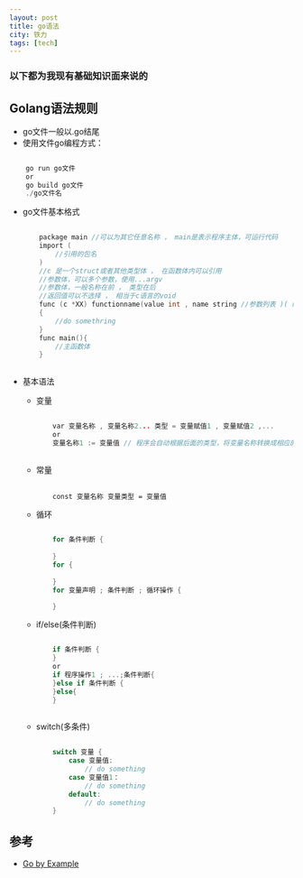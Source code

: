 ```yaml
---
layout: post  
title: go语法   
city: 铁力   
tags: [tech]  
---
```


### 以下都为我现有基础知识面来说的 ###

Golang语法规则
---------------
+ go文件一般以.go结尾
+ 使用文件go编程方式：
	
```c
	
	go run go文件
	or
	go build go文件
	./go文件名
```

+ go文件基本格式
	
	```c
		
		package main //可以为其它任意名称 ， main是表示程序主体，可运行代码
		import (
			//引用的包名
		) 
		//c 是一个struct或者其他类型体 ， 在函数体内可以引用
		//参数体，可以多个参数，使用...argv 
		//参数体，一般名称在前 ， 类型在后
		//返回值可以不选择 ， 相当于c语言的void
		func (c *XX) functionname(value int , name string //参数列表 )( return_value int )
		{
			//do somethring
		}
		func main(){
			//主函数体
		}
		
	```

+ 基本语法
	+ 变量
		
		```c
			
			var 变量名称 , 变量名称2... 类型 = 变量赋值1 , 变量赋值2 ,...
			or 
			变量名称1 := 变量值 // 程序会自动根据后面的类型，将变量名称转换成相应的类型 ， 并赋值
			
		```
			
	+ 常量
		
		```

			const 变量名称 变量类型 = 变量值

		```
	
	+ 循环

		```c
			
			for 条件判断 {
				
			}
			for {
			
			}
			for 变量声明 ; 条件判断 ; 循环操作 {

			}
		```
	
	+ if/else(条件判断)
		
		```c

			if 条件判断 {
			}
			or 
			if 程序操作1 ; ...;条件判断{
			}else if 条件判断 {
			}else{
			}
			
		```

	+ switch(多条件)

		```c
			
			switch 变量 {
				case 变量值:
					// do something
				case 变量值1：
					// do something
				default:
					// do something
			}		

		```




参考
------------
+ [Go by Example](https://gobyexample.com/)